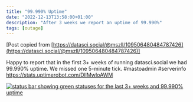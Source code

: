 ```yaml
---
title: "99.990% Uptime"
date: "2022-12-13T13:58:00+01:00"
description: "After 3 weeks we report an uptime of 99.990%"
tags: [outage]
---
```


[Post copied from [https://datasci.social/@mszll/109506480484787426](https://datasci.social/@mszll/109506480484787426)]

Happy to report that in the first 3+ weeks of running datasci.social we had 99.990% uptime. We missed one 5-minute tick. #mastoadmin #serverinfo  
https://stats.uptimerobot.com/DllMwIoAWM

[![status bar showing green statuses for the last 3+ weeks and 99.990% uptime](https://datascisocial.github.io/blog/images/594fbe6cf4a55618.png "status bar showing green statuses for the last 3+ weeks and 99.990% uptime")](https://stats.uptimerobot.com/DllMwIoAWM)